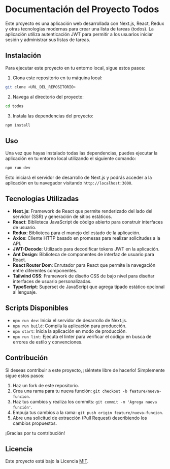 # Documentación del Proyecto Todos


Este proyecto es una aplicación web desarrollada con Next.js, React, Redux y otras tecnologías modernas para crear una lista de tareas (todos). La aplicación utiliza autenticación JWT para permitir a los usuarios iniciar sesión y administrar sus listas de tareas.


## Instalación


Para ejecutar este proyecto en tu entorno local, sigue estos pasos:


1. Clona este repositorio en tu máquina local:


```bash
git clone <URL_DEL_REPOSITORIO>
```


2. Navega al directorio del proyecto:


```bash
cd todos
```


3. Instala las dependencias del proyecto:


```bash
npm install
```


## Uso


Una vez que hayas instalado todas las dependencias, puedes ejecutar la aplicación en tu entorno local utilizando el siguiente comando:


```bash
npm run dev
```


Esto iniciará el servidor de desarrollo de Next.js y podrás acceder a la aplicación en tu navegador visitando `http://localhost:3000`.


## Tecnologías Utilizadas


- **Next.js**: Framework de React que permite renderizado del lado del servidor (SSR) y generación de sitios estáticos.
- **React**: Biblioteca JavaScript de código abierto para construir interfaces de usuario.
- **Redux**: Biblioteca para el manejo del estado de la aplicación.
- **Axios**: Cliente HTTP basado en promesas para realizar solicitudes a la API.
- **JWT-Decode**: Utilizado para decodificar tokens JWT en la aplicación.
- **Ant Design**: Biblioteca de componentes de interfaz de usuario para React.
- **React Router Dom**: Enrutador para React que permite la navegación entre diferentes componentes.
- **Tailwind CSS**: Framework de diseño CSS de bajo nivel para diseñar interfaces de usuario personalizadas.
- **TypeScript**: Superset de JavaScript que agrega tipado estático opcional al lenguaje.


## Scripts Disponibles


- `npm run dev`: Inicia el servidor de desarrollo de Next.js.
- `npm run build`: Compila la aplicación para producción.
- `npm start`: Inicia la aplicación en modo de producción.
- `npm run lint`: Ejecuta el linter para verificar el código en busca de errores de estilo y convenciones.


## Contribución


Si deseas contribuir a este proyecto, ¡siéntete libre de hacerlo! Simplemente sigue estos pasos:


1. Haz un fork de este repositorio.
2. Crea una rama para tu nueva función: `git checkout -b feature/nueva-funcion`.
3. Haz tus cambios y realiza los commits: `git commit -m 'Agrega nueva función'`.
4. Empuja tus cambios a la rama: `git push origin feature/nueva-funcion`.
5. Abre una solicitud de extracción (Pull Request) describiendo los cambios propuestos.


¡Gracias por tu contribución!


## Licencia


Este proyecto está bajo la Licencia [MIT](https://opensource.org/licenses/MIT).



